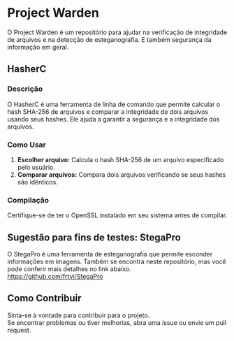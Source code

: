 # Project Warden

O Project Warden é um repositório para ajudar na verificação de integridade de arquivos e na detecção de esteganografia. E também segurança da informação em geral.

## HasherC

### Descrição
O HasherC é uma ferramenta de linha de comando que permite calcular o hash SHA-256 de arquivos e comparar a integridade de dois arquivos usando seus hashes. Ele ajuda a garantir a segurança e a integridade dos arquivos.

### Como Usar
1. **Escolher arquivo:** Calcula o hash SHA-256 de um arquivo especificado pelo usuário.
2. **Comparar arquivos:** Compara dois arquivos verificando se seus hashes são idênticos.

### Compilação
Certifique-se de ter o OpenSSL instalado em seu sistema antes de compilar.

## Sugestão para fins de testes: StegaPro
O StegaPro é uma ferramenta de esteganografia que permite esconder informações em imagens. Também se encontra neste repositório, mas você pode conferir mais detalhes no link abaixo.<br>
https://github.com/frtvi/StegaPro

## Como Contribuir
Sinta-se à vontade para contribuir para o projeto.<br>Se encontrar problemas ou tiver melhorias, abra uma issue ou envie um pull request.
